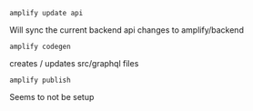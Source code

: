 ```
amplify update api
```

Will sync the current backend api changes to amplify/backend

```
amplify codegen
```

creates / updates src/graphql files

```
amplify publish
```

Seems to not be setup
